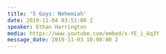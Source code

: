 ```yaml
---
title: '5 Guys: Nehemiah'
date: 2019-11-04 03:51:00 Z
speaker: Ethan Harrington
media: https://www.youtube.com/embed/x-YE_i_6q3Y
message_date: 2019-11-03 10:00:00 Z
---
```


